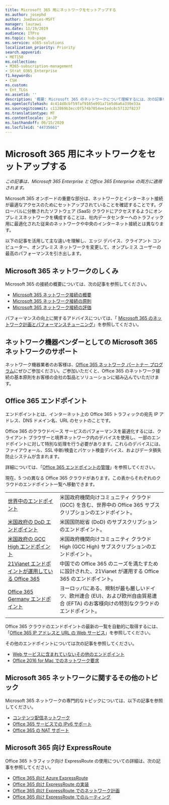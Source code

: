 ```yaml
---
title: Microsoft 365 用にネットワークをセットアップする
ms.author: josephd
author: JoeDavies-MSFT
manager: laurawi
ms.date: 11/19/2019
audience: ITPro
ms.topic: hub-page
ms.service: o365-solutions
localization_priority: Priority
search.appverid:
- MET150
ms.collection:
- M365-subscription-management
- Strat_O365_Enterprise
f1.keywords:
- CSH
ms.custom:
- Ent_TLGs
ms.assetid: ''
description: '概要: Microsoft 365 のネットワークについて理解するには、次の記事を参照してください。'
ms.openlocfilehash: 4c414d8cbf597af9165e991a71e5d6a6a330e33a
ms.sourcegitcommit: c112869b3ecc0f574b7054ee1edc8c57132f8237
ms.translationtype: MT
ms.contentlocale: ja-JP
ms.lasthandoff: 06/15/2020
ms.locfileid: "44735661"
---
```

# <a name="set-up-your-network-for-microsoft-365"></a>Microsoft 365 用にネットワークをセットアップする

*この記事は、Microsoft 365 Enterprise と Office 365 Enterprise の両方に適用されます。*

Microsoft 365 オンボードの重要な部分は、ネットワークとインターネット接続が最適なアクセスのためにセットアップされていることを確認することです。グローバルに分散されたソフトウェア (SaaS) クラウドにアクセスするようにオンプレミスネットワークを構成することは、社内データセンターへのトラフィック用に最適化された従来のネットワークや中央のインターネット接続とは異なります。 

以下の記事を活用して主な違いを理解し、エッジ デバイス、クライアント コンピューター、オンプレミス ネットワークを変更して、オンプレミス ユーザーの最高のパフォーマンスを引き出します。

## <a name="how-microsoft-365-networking-works"></a>Microsoft 365 ネットワークのしくみ

Microsoft 365 の接続の概要については、次の記事を参照してください。

- [Microsoft 365 ネットワーク接続の概要](office-365-networking-overview.md)
- [Microsoft 365 ネットワーク接続の原則](office-365-network-connectivity-principles.md)
- [Microsoft 365 ネットワーク接続の評価](assessing-network-connectivity.md)

パフォーマンスの向上に関するアドバイスについては、「 [Microsoft 365 のネットワーク計画とパフォーマンスチューニング](network-planning-and-performance.md)」を参照してください。

## <a name="support-microsoft-365-networking-as-a-network-equipment-vendor"></a>ネットワーク機器ベンダーとしての Microsoft 365 ネットワークのサポート

ネットワーク機器業者のお客様は、[Office 365 ネットワーク パートナー プログラム](office-365-networking-partner-program.md)にぜひご参加ください。ご参加いただくと、Office 365 のネットワーク接続の基本原則をお客様の会社の製品とソリューションに組み込んでいただけます。 

## <a name="office-365-endpoints"></a>Office 365 エンドポイント

エンドポイントとは、インターネット上の Office 365 トラフィックの宛先 IP アドレス、DNS ドメイン名、URL のセットのことです。 

Office 365 のクラウドベース サービスのパフォーマンスを最適化するには、クライアント ブラウザーと境界ネットワーク内のデバイスを使用し、一部のエンドポイントに対して特別な処理を行う必要があります。これらのデバイスには、ファイアウォール、SSL 中断/検査とパケット検査デバイス、およびデータ損失防止システムが含まれます。

詳細については、「[Office 365 エンドポイントの管理](managing-office-365-endpoints.md)」を参照してください。

現在、5 つの異なる Office 365 クラウドがあります。この表からそれぞれのクラウドのエンドポイント一覧へ移動できます。

|||
|:-------|:-----|
| [世界中のエンドポイント](urls-and-ip-address-ranges.md) | 米国政府機関向けコミュニティ クラウド (GCC) を含む、世界中の Office 365 サブスクリプションのエンドポイント。 |
| [米国政府の DoD エンドポイント](office-365-u-s-government-dod-endpoints.md) | 米国国防総省 (DoD) のサブスクリプションのエンドポイント。 |
| [米国政府の GCC High エンドポイント](office-365-u-s-government-gcc-high-endpoints.md) | 米国政府機関向けコミュニティ クラウド High (GCC High) サブスクリプションのエンドポイント。 |
| [21Vianet エンドポイントが運用している Office 365](urls-and-ip-address-ranges-21vianet.md) | 中国での Office 365 のニーズを満たすために設計された、21Vianet が運用する Office 365 のエンドポイント。 |
| [Office 365 Germany エンドポイント](office-365-germany-endpoints.md) | ヨーロッパにある、規制が最も厳しいドイツ、欧州連合 (EU)、および欧州自由貿易連合 (EFTA) のお客様向けの特別なクラウドのエンドポイント。 |
|||

Office 365 クラウドのエンドポイントの最新の一覧を自動的に取得するには、「[Office 365 IP アドレスと URL の Web サービス](office-365-ip-web-service.md)」を参照してください。

その他のエンドポイントについては次の記事を参照してください。

- [Web サービスに含まれていないその他のエンドポイント](additional-office365-ip-addresses-and-urls.md)
- [Office 2016 for Mac でのネットワーク要求](network-requests-in-office-2016-for-mac.md)


## <a name="additional-topics-for-microsoft-365-networking"></a>Microsoft 365 ネットワークに関するその他のトピック

Microsoft 365 ネットワークの専門的なトピックについては、以下の記事を参照してください。

- [コンテンツ配信ネットワーク](content-delivery-networks.md)
- [Office 365 サービスでの IPv6 サポート](ipv6-support.md)
- [Office 365 の NAT サポート](nat-support-with-office-365.md)

## <a name="expressroute-for-microsoft-365"></a>Microsoft 365 向け ExpressRoute

Office 365 トラフィック向け ExpressRoute の使用についての詳細は、次の記事を参照してください。

- [Office 365 向け Azure ExpressRoute](azure-expressroute.md)
- [Office 365 向け ExpressRoute の実装](implementing-expressroute.md)
- [Office 365 向け ExpressRoute でのネットワーク計画](network-planning-with-expressroute.md)
- [Office 365 向け ExpressRoute でのルーティング](routing-with-expressroute.md)
